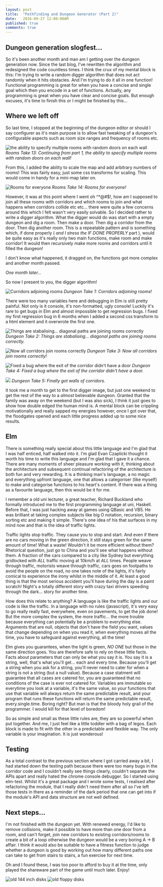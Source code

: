 ```yaml
---
layout: post
title:  "Pathfinding and Dungeon Generator (Part 2)"
date:   2016-09-27 12:00:00AM
published: true
comments: true
---
```


## Dungeon generation slogfest...

So it's been another month and man am I getting over the dungeon generation now. Since the last blog, I've rewritten the algorithm and redesigned the code countless times. 
I think the crux of my mental block is this: I'm trying to write a random digger algorithm that does not act randomly when it hits obstacles. And I'm trying to
do it all in one function! Functional programming is great for when you have a concise and single goal which then you encode in a set of functions. Actually, any programming 
is great when you have clear and concise goals. But enough excuses, it's time to finish this or I might be finished by this...

## Where we left off

So last time, I stopped at the beginning of the dungeon editor or should I say configurer as it's main purpose is to allow fast tweaking of a dungeon's configurable aspects
such as room size ranges and frequency of rooms etc.

![the ability to specify multiple rooms with random doors on each wall](/cotwmtor/images/dungeon_take0.png)
*Rooms Take 13: Continuing from part 1, the ability to specify multiple rooms with random doors on each wall!*

From this, I added the ability to scale the map and add arbitrary numbers of rooms! This was fairly easy, just some css transforms for scaling. This would come in handy
for a mini-map later on.

![Rooms for everyone](/cotwmtor/images/dungeon_take1.png)
*Rooms Take 14: Rooms for everyone!*

However, it was at this point where I went oh ^\*@#$!, how am I supposed to join all these rooms with corridors and which rooms to join and what happens when corridors collide etc etc... there were quite a few
concerns around this which I felt wasn't very easily solvable. So I decided rather to write a digger algorithm. What the digger would do was start with a empty dungeon and
dig a room. Then make a door. Then dig a corridor from the door. Then dig another room. This is a repeatable pattern and is something which, if done properly ( *and I stress
the IF DONE PROPERLY* part ), would be quite easy as it's really only two main functions, make room and make corridor! It would then recursively make more rooms and corridors
until it filled the dungeon!

I don't know what happened, it dragged on, the functions got more complex and another month passed.

*One month later...*

So now I present to you, the digger algorithm!

![Corridors adjoining rooms](/cotwmtor/images/dungeon_take3.png)
*Dungeon Take 1: Corridors adjoining rooms!*

There were too many variables here and debugging in Elm is still pretty painful. Not only is it console, it's non-formatted, ugly console! Luckily it's rare to get bugs in
Elm and almost impossible to get regression bugs. I fixed my first regression bug in 6 months when I added a second css transform to a html element and it overwrote the
first one.

![Things are stabalising... diagonal paths are joining rooms correctly](/cotwmtor/images/dungeon_take4.png)
*Dungeon Take 2: Things are stabalising... diagonal paths are joining rooms correctly.*

![Now all corridors join rooms correctly](/cotwmtor/images/dungeon_take5.png)
*Dungeon Take 3: Now all corridors join rooms correctly!*

![Fixed a bug where the exit of the corridor didn't have a door](/cotwmtor/images/dungeon_take6.png)
*Dungeon Take 4: Fixed a bug where the exit of the corridor didn't have a door.*

![](/cotwmtor/images/dungeon_take7.png)
*Dungeon Take 5: Finally got walls of corridors.*

It took me a month to get to the first digger image, but just one weekend to get the rest of the way to a *almost* believable dungeon. Granted that the family was away
on the weekend (but I was also sick), I think it just goes to show how double edged the human mind is. A mental block can be crippling motivationally and really sapped my energies
however, once I got over that, the floodgates opened and each little progress added up to some nice results.

## Elm

There is something really special about this little language and I'm glad that I was half enticed, half walked into it. I'm glad Evan Czaplicki thought it worth his time to
write this language and I'm glad that I gave it a chance. There are many moments of sheer pleasure working with it, thinking about the architecture and subsequent continual 
refactoring of the architecture is both fun and very rewarding. It is a thinking man's language, a no magic and everything upfront language,
one that allows a categoriser (like myself) to make and categorise functions to his heart's content. If there was a thing as a favourite language, then this would be it for me.

I remember a old uni lecturer, a great teacher, Richard Buckland who formally introduced me to the first programming language at uni, Haskell. Before that, I was just hacking
away at games using QBasic and VB5. He was brilliant at taking complex subjects like big O notation, recursion, binary sorting etc and making it simple. There's one idea of
his that surfaces in my mind now and that is the idea of traffic lights. 

Traffic lights stop traffic. They cause you to stop and start. And even if there are no cars moving in the green direction, it still stays green for the same amount of time! 
What a waste! Wouldn't it be more efficient without them? Rhetorical question, just go to China and you'll see what happens without them. A fraction of the cars compared to
a city like Sydney but everything gridlocked with *ALL* traffic moving at 10km/h at *ALL* times. People weave through traffic, motorists weave through traffic, cars goes on
footpaths to avoid the people on the road, no one takes note of the lights, it's fairly comical to experience the irony whilst in the middle of it. At least a good thing is 
that the most serious accident you'll have during the day is a paint scratch! Night's a totally different story with crazy taxi drivers speeding through the dark... story
for another time.

How does this relate to anything? A language is like the traffic lights and our code is like the traffic. In a language with no rules (javascript), it's very easy to go
really really fast, everywhere, even on pavements, to get the job done! But the more complex the system, the more traffic... the more trouble because everything can potentially
be a problem to everything else. Arguments that are null, objects that don't have the field you want, values that change depending on when you read it, when everything moves
all the time, you have to safeguard against everything, all the time!

Elm gives you guarantees, when the light is green, *NO ONE* but those in the same direction goes. You are therefore safe to rely on these little facts. Facts about parameters
that can only be what you say it is. You say it is a string, well, that's what you'll get... each and every time. Because you'll get a string when you ask for a string, you'll
never need to cater for when a string is not a string (but a null value). Because a case statment will guarantee that all cases are catered for, you are guaranteed that no
conditions of the case is ever not catered for. Variables are immutable so everytime you look at a variable, it's the same value, so your functions that use that variable will
always return the same predictable result, and your program that runs these functions will return the same predictable result, every.single.time. Boring right? But man is that the bloody holy
grail of the programmer. I would kill for that level of boredom!

So as simple and small as these little rules are, they are so powerful when put together. And me, I just feel like a little toddler with a bag of legos. Each block is made
 to fit with the other in a predictable and flexible way. The only variable is your imagination. It is just wonderous!

## Testing

As a total contrast to the previous section where I got carried away a bit, I had started down the testing path because there were too many bugs in the corridor code and I
couldn't really see things clearly, couldn't separate the APIs apart and really hated the chrome console debugger. So I started using elm-test. Whilst it's a great package 
and I wrote some tests, I realised after refactoring the module, that I really didn't need them after all so I've left those tests in there as a reminder of the dark 
period that one can get into if the module's API and data structure are not well defined.

## Next steps...

I'm not finished with the dungeon yet. With renewed energy, I'd like to remove collisions, make it possible to have more than one door from a room, and can't forget, join
new corridors to existing corridors/rooms to create a bit of a loop otherwise the dungeon would be a very boring A -> B affair. I think it would also be suitable to have
a fitness function to judge whether a dungeon is good by working out how many different paths one can take to get from stairs to stairs, a fun exercise for next time.

Oh and I found these, I was too poor to afford to buy it at the time, only played the shareware part of the game until much later. Enjoy!

![old 144 inch disks](/cotwmtor/images/disk144.jpg)
![old floppy disks](/cotwmtor/images/disks.jpg)

